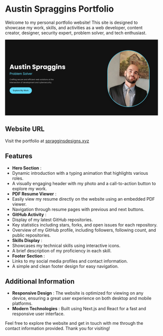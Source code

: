 # Austin Spraggins Portfolio

Welcome to my personal portfolio website! This site is designed to showcase my work, skills, and activities as a web developer, content creator, designer, security expert, problem solver, and tech enthusiast.

![1722533388811](image/README/1722533388811.png)

## Website URL

Visit the portfolio at [spragginsdesigns.xyz](https://spragginsdesigns.xyz/)

## Features

- **Hero Section** :
- Dynamic introduction with a typing animation that highlights various roles.
- A visually engaging header with my photo and a call-to-action button to explore my work.
- **PDF Resume Viewer** :
- Easily view my resume directly on the website using an embedded PDF viewer.
- Navigation through resume pages with previous and next buttons.
- **GitHub Activity** :
- Display of my latest GitHub repositories.
- Key statistics including stars, forks, and open issues for each repository.
- Overview of my GitHub profile, including followers, following count, and public repositories.
- **Skills Display** :
- Showcases my technical skills using interactive icons.
- A brief description of my proficiency in each skill.
- **Footer Section** :
- Links to my social media profiles and contact information.
- A simple and clean footer design for easy navigation.

## Additional Information

- **Responsive Design** : The website is optimized for viewing on any device, ensuring a great user experience on both desktop and mobile platforms.
- **Modern Technologies** : Built using Next.js and React for a fast and responsive user interface.

Feel free to explore the website and get in touch with me through the contact information provided. Thank you for visiting!
